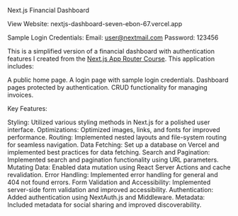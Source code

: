 Next.js Financial Dashboard

View Website: nextjs-dashboard-seven-ebon-67.vercel.app

Sample Login Credentials:
Email: user@nextmail.com
Password: 123456

This is a simplified version of a financial dashboard with authentication features I created from the [Next.js App Router Course](https://nextjs.org/learn/dashboard-app). This application includes:

A public home page.
A login page with sample login credentials.
Dashboard pages protected by authentication.
CRUD functionality for managing invoices.

Key Features:

Styling: Utilized various styling methods in Next.js for a polished user interface.
Optimizations: Optimized images, links, and fonts for improved performance.
Routing: Implemented nested layouts and file-system routing for seamless navigation.
Data Fetching: Set up a database on Vercel and implemented best practices for data fetching.
Search and Pagination: Implemented search and pagination functionality using URL parameters.
Mutating Data: Enabled data mutation using React Server Actions and cache revalidation.
Error Handling: Implemented error handling for general and 404 not found errors.
Form Validation and Accessibility: Implemented server-side form validation and improved accessibility.
Authentication: Added authentication using NextAuth.js and Middleware.
Metadata: Included metadata for social sharing and improved discoverability.

